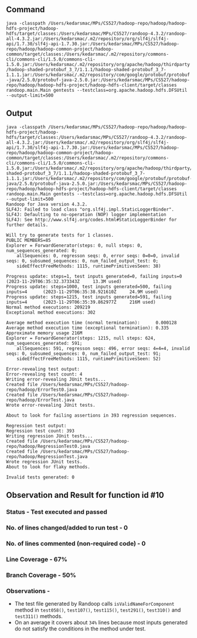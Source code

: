 ## Command

`java -classpath /Users/kedarsmac/MPs/CS527/hadoop-repo/hadoop/hadoop-hdfs-project/hadoop-hdfs/target/classes:/Users/kedarsmac/MPs/CS527/randoop-4.3.2/randoop-all-4.3.2.jar:/Users/kedarsmac/.m2/repository/org/slf4j/slf4j-api/1.7.30/slf4j-api-1.7.30.jar:/Users/kedarsmac/MPs/CS527/hadoop-repo/hadoop/hadoop-common-project/hadoop-common/target/classes:/Users/kedarsmac/.m2/repository/commons-cli/commons-cli/1.5.0/commons-cli-1.5.0.jar:/Users/kedarsmac/.m2/repository/org/apache/hadoop/thirdparty/hadoop-shaded-protobuf_3_7/1.1.1/hadoop-shaded-protobuf_3_7-1.1.1.jar:/Users/kedarsmac/.m2/repository/com/google/protobuf/protobuf-java/2.5.0/protobuf-java-2.5.0.jar:/Users/kedarsmac/MPs/CS527/hadoop-repo/hadoop/hadoop-hdfs-project/hadoop-hdfs-client/target/classes randoop.main.Main gentests --testclass=org.apache.hadoop.hdfs.DFSUtil --output-limit=500`

## Output

```
java -classpath /Users/kedarsmac/MPs/CS527/hadoop-repo/hadoop/hadoop-hdfs-project/hadoop-hdfs/target/classes:/Users/kedarsmac/MPs/CS527/randoop-4.3.2/randoop-all-4.3.2.jar:/Users/kedarsmac/.m2/repository/org/slf4j/slf4j-api/1.7.30/slf4j-api-1.7.30.jar:/Users/kedarsmac/MPs/CS527/hadoop-repo/hadoop/hadoop-common-project/hadoop-common/target/classes:/Users/kedarsmac/.m2/repository/commons-cli/commons-cli/1.5.0/commons-cli-1.5.0.jar:/Users/kedarsmac/.m2/repository/org/apache/hadoop/thirdparty/hadoop-shaded-protobuf_3_7/1.1.1/hadoop-shaded-protobuf_3_7-1.1.1.jar:/Users/kedarsmac/.m2/repository/com/google/protobuf/protobuf-java/2.5.0/protobuf-java-2.5.0.jar:/Users/kedarsmac/MPs/CS527/hadoop-repo/hadoop/hadoop-hdfs-project/hadoop-hdfs-client/target/classes randoop.main.Main gentests --testclass=org.apache.hadoop.hdfs.DFSUtil --output-limit=500
Randoop for Java version 4.3.2.
SLF4J: Failed to load class "org.slf4j.impl.StaticLoggerBinder".
SLF4J: Defaulting to no-operation (NOP) logger implementation
SLF4J: See http://www.slf4j.org/codes.html#StaticLoggerBinder for further details.

Will try to generate tests for 1 classes.
PUBLIC MEMBERS=85
Explorer = ForwardGenerator(steps: 0, null steps: 0, num_sequences_generated: 0;
    allSequences: 0, regresson seqs: 0, error seqs: 0=0=0, invalid seqs: 0, subsumed_sequences: 0, num_failed_output_test: 0;
    sideEffectFreeMethods: 1115, runtimePrimitivesSeen: 38)

Progress update: steps=1, test inputs generated=0, failing inputs=0      (2023-11-29T06:35:32.373343Z     13.3M used)
Progress update: steps=1000, test inputs generated=500, failing inputs=4      (2023-11-29T06:35:38.921610Z     24.9M used)
Progress update: steps=1215, test inputs generated=591, failing inputs=4      (2023-11-29T06:35:39.862977Z     216M used)
Normal method executions: 209219
Exceptional method executions: 302

Average method execution time (normal termination):      0.000128
Average method execution time (exceptional termination): 0.335
Approximate memory usage 216M
Explorer = ForwardGenerator(steps: 1215, null steps: 624, num_sequences_generated: 591;
    allSequences: 591, regresson seqs: 496, error seqs: 4=4=4, invalid seqs: 0, subsumed_sequences: 0, num_failed_output_test: 91;
    sideEffectFreeMethods: 1115, runtimePrimitivesSeen: 52)

Error-revealing test output:
Error-revealing test count: 4
Writing error-revealing JUnit tests...
Created file /Users/kedarsmac/MPs/CS527/hadoop-repo/hadoop/ErrorTest0.java
Created file /Users/kedarsmac/MPs/CS527/hadoop-repo/hadoop/ErrorTest.java
Wrote error-revealing JUnit tests.

About to look for failing assertions in 393 regression sequences.

Regression test output:
Regression test count: 393
Writing regression JUnit tests...
Created file /Users/kedarsmac/MPs/CS527/hadoop-repo/hadoop/RegressionTest0.java
Created file /Users/kedarsmac/MPs/CS527/hadoop-repo/hadoop/RegressionTest.java
Wrote regression JUnit tests.
About to look for flaky methods.

Invalid tests generated: 0
```

## Observation and Result for function id #10

### Status - Test executed and passed

### No. of lines changed/added to run test - 0

### No. of lines commented (non-required code) - 0

### Line Coverage - 67%

### Branch Coverage - 50%

### Observations -

- The test file generated by Randoop calls `isValidNameForComponent` method in `test058()`, `test107()`, `test115()`, `test291()`, `test310()` and `test311()` methods.
- On an average it covers about `34%` lines because most inputs generated do not satisfy the conditions in the method under test.
